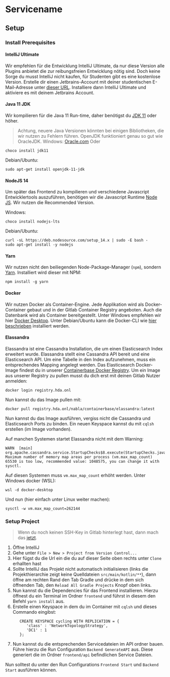# Servicename

## Setup

### Install Prerequisites

#### IntelliJ Ultimate

Wir empfehlen für die Entwicklung IntelliJ Ultimate, 
da nur diese Version alle Plugins anbietet die zur reibungsfreien Entwicklung nötig sind. 
Doch keine Sorge du musst IntelliJ nicht kaufen, für Studenten gibt es eine kostenlose Version. 
Erstelle dir einen Jetbrains-Account mit deiner studentischen E-Mail-Adresse unter 
[dieser URL](https://www.jetbrains.com/shop/eform/students).
Installiere dann IntelliJ Ultimate und aktiviere es mit deinem Jetbrains Account.

#### Java 11 JDK

Wir kompilieren für die Java 11 Run-time, 
daher benötigst du [JDK 11](https://www.oracle.com/java/technologies/javase-jdk11-downloads.html) 
oder höher.
> Achtung, neuere Java Versionen könnten bei einigen Bibliotheken, die wir nutzen zu Fehlern führen.
OpenJDK funktioniert genau so gut wie OracleJDK.
Windows:
[Oracle.com](https://www.oracle.com/java/technologies/javase-jdk11-downloads.html)
Oder
```
choco install jdk11
```
Debian/Ubuntu:
```
sudo apt-get install openjdk-11-jdk 
```

#### NodeJS 14

Um später das Frontend zu kompilieren und verschiedene Javascript Entwicklertools auszuführen,
benötigen wir die Javascript Runtime [Node JS](https://nodejs.org/en/). 
Wir nutzen die Recommended Version.

Windows:
```
choco install nodejs-lts
```
Debian/Ubuntu:
```
curl -sL https://deb.nodesource.com/setup_14.x | sudo -E bash -
sudo apt-get install -y nodejs
```

#### Yarn

Wir nutzen nicht den beiliegenden Node-Package-Manager (`npm`), sondern [Yarn](https://yarnpkg.com/).
Installiert wird dieser mit NPM:
```
npm install -g yarn
```

#### Docker

Wir nutzen Docker als Container-Engine. 
Jede Applikation wird als Docker-Container gebaut und in der Gitlab Container Registry angeboten.
Auch die Datenbank wird als Container bereitgestellt.
Unter Windows empfehlen wir hier [Docker Desktop](https://www.docker.com/products/docker-desktop).
Unter Debian/Ubuntu kann die Docker-CLI wie 
[hier beschrieben](https://docs.docker.com/engine/install/ubuntu/#install-using-the-repository) 
installiert werden.

#### Elassandra

Elassandra ist eine Cassandra Installation, die um einen Elasticsearch Index erweitert wurde. 
Elassandra stellt eine Cassandra API bereit und eine Elasticsearch API.
Um eine Tabelle in den Index aufzunehmen, muss ein entsprechendes Mapping angelegt werden.
Das Elasticsearch Docker-Image findest du in unserer 
[Containerbase Docker Registry](https://git.hda.onl/nabla/containerbase/container_registry).
Um ein Image aus unserer Registry zu pullen musst du dich erst mit deinen Gitlab Nutzer anmelden:
```
docker login registry.hda.onl
```
Nun kannst du das Image pullen mit:
```
docker pull registry.hda.onl/nabla/containerbase/elassandra:latest
```
Nun kannst du das Image ausführen, vergiss nicht die Cassandra und Elasticsearch Ports zu binden.
Ein neuen Keyspace kannst du mit `cqlsh` erstellen (im Image vorhanden).

Auf manchen Systemen startet Elassandra nicht mit dem Warning:
```
WARN  [main] org.apache.cassandra.service.StartupChecks$8.execute(StartupChecks.java:311) Maximum number of memory map areas per process (vm.max_map_count) 65530 is too low, recommended value: 1048575, you can change it with sysctl.
```
Auf diesen Systemen muss `vm.max_map_count` erhöht werden. Unter Windows docker (WSL):
```
wsl -d docker-desktop
```
Und nun (hier einfach unter Linux weiter machen):
```
sysctl -w vm.max_map_count=262144
```

### Setup Project

> Wenn du noch keinen SSH-Key in Gitlab hinterlegt hast, dann mach das [jetzt](https://docs.gitlab.com/ee/ssh/).

1. Öffne IntelliJ
2. Gehe unter `File > New > Project from Version Control...`
3. Hier fügst du die Url ein die du auf dieser Seite oben rechts unter `Clone` erhallten hast
4. Sollte IntelliJ das Projekt nicht automatisch initialisieren
   (links die Projekthierarchie zeigt keine Quelldateien `src/main/kotlin/**`),
   dann öffne am rechten Rand den Tab Gradle und drücke in dem sich
   öffnenden Tab, den `Reload All Gradle Projects` Knopf oben links. 
5. Nun kannst du die Dependencies für das Frontend installieren. 
   Hierzu öffnest du ein Terminal im Ordner `frontend` und führst
   in diesem den Befehl `yarn install` aus.
6. Erstelle einen Keyspace in dem du im Container mit `cqlsh` und dieses Commando eingibst:
   ```cassandraql
      CREATE KEYSPACE cycling WITH REPLICATION = {
         'class' : 'NetworkTopologyStrategy',
         'DC1' : 1
      };
   ```
7. Nun kannst du die entsprechenden Servicedateien im API ordner bauen.
   Führe hierzu die Run Configuration `Backend GenerateAPI` aus.
   Diese generiert die im Ordner `frontend/api` befindlichen Service Dateien.

Nun solltest du unter den Run Configurations `Frontend Start` und `Backend Start` ausführen können.
